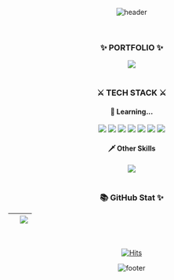 <!--
**Hosu-Shin/Hosu-Shin** is a ✨ _special_ ✨ repository because its `README.md` (this file) appears on your GitHub profile.

Here are some ideas to get you started:

- 🔭 I’m currently working on ...
- 🌱 I’m currently learning ...
- 👯 I’m looking to collaborate on ...
- 🤔 I’m looking for help with ...
- 💬 Ask me about ...
- 📫 How to reach me: ...
- 😄 Pronouns: ...
- ⚡ Fun fact: ...
-->


<div align=center>

![header](https://capsule-render.vercel.app/api?type=waving&color=gradient&customColorList=0,1,2,3,8,12,14,18,19,20,22,24,27,30&height=200&section=header&text=Hosu's%20World&fontSize=68&fontAlign=27&fontAlignY=28&animation=fadeIn)

<br>

<h3>✨ PORTFOLIO ✨</h3>
<a href="[https://www.notion.so/firefly-lake/9727bef9b1bb4b10b0a255cb7fd418a2](https://firefly-lake.notion.site/9727bef9b1bb4b10b0a255cb7fd418a2)">
<img src="https://img.shields.io/badge/Notion-000000?style=for-the-badge&logo=Notion&logoColor=white"/>
</a>

<br>
<br>

<h3>⚔ TECH STACK ⚔</h3>
<h4>🏹 Learning...</h4>

<img src="https://img.shields.io/badge/PHP-777BB4?style=for-the-badge&logo=PHP&logoColor=white"/>
<img src="https://img.shields.io/badge/HTML5-E34F26?style=for-the-badge&logo=HTML5&logoColor=white"/>
<img src="https://img.shields.io/badge/CSS3-1572B6?style=for-the-badge&logo=CSS3&logoColor=white"/>
<img src="https://img.shields.io/badge/MySQL-4479A1?style=for-the-badge&logo=MySQL&logoColor=white"/>
<img src="https://img.shields.io/badge/JavaScript-F7DF1E?style=for-the-badge&logo=JavaScript&logoColor=black"/>
<img src="https://img.shields.io/badge/vue.js-4FC08D?style=for-the-badge&logo=vue.js&logoColor=white">
<img src="https://img.shields.io/badge/bootstrap-7952B3?style=for-the-badge&logo=bootstrap&logoColor=white">

<h4>🗡 Other Skills</h4>
<img src="https://img.shields.io/badge/Adobe Premiere Pro-9999FF?style=flat-square&logo=Adobe Premiere Pro&logoColor=white"/>

<br>
<br>


<h3>📚 GitHub Stat ✨</h3>


| <img align="center" src="https://github-readme-stats.vercel.app/api?username=Hosu-Shin&show_icons=true&include_all_commits=true&theme=buefy&hide_border=true" alt="" /> | <img align="center" src="https://github-readme-stats.vercel.app/api/top-langs/?username=Hosu-Shin&layout=compact&theme=buefy&hide_border=true" /> |
| ------------- | ------------- |

<!-- https://github.com/anuraghazra/github-readme-stats/blob/master/themes/README.md -->

<br>

[![Hits](https://hits.seeyoufarm.com/api/count/incr/badge.svg?url=https%3A%2F%2Fgithub.com%2FHosu-Shin&count_bg=%238E73DE&title_bg=%23292929&icon=github.svg&icon_color=%23E8E8E8&title=hits&edge_flat=false)](https://hits.seeyoufarm.com)


![footer](https://capsule-render.vercel.app/api?type=waving&color=gradient&customColorList=0,1,2,3,8,12,14,18,19,20,22,24,27,30&height=95&section=footer)

</div>
